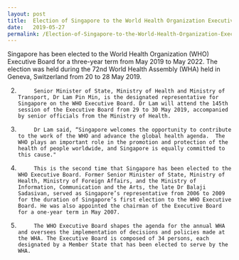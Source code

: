 ```yaml
---
layout: post
title:  Election of Singapore to the World Health Organization Executive Board
date:   2019-05-27
permalink: /Election-of-Singapore-to-the-World-Health-Organization-Executive-Board/
---
```


Singapore has been elected to the World Health Organization (WHO) Executive Board for a three-year term from May 2019 to May 2022. The election was held during the 72nd World Health Assembly (WHA) held in Geneva, Switzerland from 20 to 28 May 2019.

2.          Senior Minister of State, Ministry of Health and Ministry of Transport, Dr Lam Pin Min, is the designated representative for Singapore on the WHO Executive Board. Dr Lam will attend the 145th session of the Executive Board from 29 to 30 May 2019, accompanied by senior officials from the Ministry of Health.

3.          Dr Lam said, “Singapore welcomes the opportunity to contribute to the work of the WHO and advance the global health agenda.  The WHO plays an important role in the promotion and protection of the health of people worldwide, and Singapore is equally committed to this cause."

4.          This is the second time that Singapore has been elected to the WHO Executive Board. Former Senior Minister of State, Ministry of Health, Ministry of Foreign Affairs, and the Ministry of Information, Communication and the Arts, the late Dr Balaji Sadasivan, served as Singapore’s representative from 2006 to 2009 for the duration of Singapore’s first election to the WHO Executive Board. He was also appointed the chairman of the Executive Board for a one-year term in May 2007.

5.          The WHO Executive Board shapes the agenda for the annual WHA and oversees the implementation of decisions and policies made at the WHA. The Executive Board is composed of 34 persons, each designated by a Member State that has been elected to serve by the WHA.
